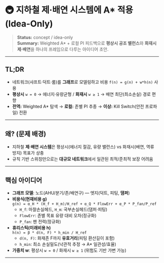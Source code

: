 # 🚇 지하철 제‧배연 시스템에 A* 적용 (Idea-Only)

> **Status:** concept / idea-only  
> **Summary:** Weighted A* + 로컬 PI 피드백으로 **평상시 공조 밸런스**와 **화재시 제‧배연**을 하나의 프레임으로 다루는 아이디어 초안.

---

## TL;DR
- 네트워크(샤프트·덕트·룸)를 **그래프**로 모델링하고 비용 `f(n) = g(n) + w*h(n)` 사용  
- **평상시** `w = 0` → 에너지·유량균형 / **화재시** `w ≥ 1` → 배연 최단(최소손실) 경로 편향  
- **전역:** Weighted A* 탐색 → **로컬:** 존별 PI 추종 → **이상:** Kill Switch(안전 프로파일) 전환

---

## 왜? (문제 배경)
- 지하철 **제‧배연 시스템**은 평상시(에너지 절감, 유량 밸런스) vs 화재시(배연, 역류 방지) 목표가 상충
- 규칙 기반 스위칭만으로는 **대규모 네트워크**에서 일관된 최적/준최적 보장 어려움

---

## 핵심 아이디어
- **그래프 모델**: 노드(AHU/분기/존/배연구) — 엣지(덕트, 피팅, **댐퍼**)
- **비용식(현재비용 g)**  
  `g(n) = α_H * (H_f + H_m)/H_ref + α_Q * FlowErr + α_P * P_fan/P_ref`  
  - `H_f`: 마찰손실헤드, `H_m`: 국부손실헤드(댐퍼·피팅)  
  - `FlowErr`: 존별 목표 유량 대비 오차(정규화)  
  - `P_fan`: 팬 전력(정규화)
- **휴리스틱(미래비용 h)**  
  `h(n) = β * d(n, F) * h_min / H_ref`  
  - `d(n, F)`: 화재존 F까지 **유효거리**(피팅 환산길이 포함)  
  - `h_min`: 최소 손실밀도(낙관적 추정 → A* 일관성/효율)
- **가중치 w**: 평상시 `w = 0` / 화재시 `w ≥ 1` (위험도 기반 가변 가능)

---
